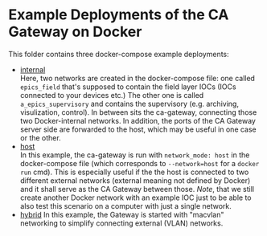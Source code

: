 # Example Deployments of the CA Gateway on Docker

This folder contains three docker-compose example deployments:

* [internal](./internal/)  
  Here, two networks are created in the docker-compose file:
  one called `epics_field` that's supposed to contain the field layer IOCs
  (IOCs connected to your devices etc.)
  The other one is called `a_epics_supervisory` and contains the supervisory
  (e.g. archiving, visulization, control).
  In between sits the ca-gateway, connecting those two Docker-internal networks.
  In addition, the ports of the CA Gateway server side are forwarded to the host,
  which may be useful in one case or the other.
* [host](./host)  
  In this example, the ca-gateway is run with `network_mode: host` in the
  docker-compose file (which corresponds to `--network=host` for a `docker run` cmd).
  This is especially useful if the the host is connected to two different external networks
  (external meaning not defined by Docker) and it shall serve as the CA Gateway between those.
  *Note*, that we still create another Docker network with an example IOC just to be
  able to also test this scenario on a computer with just a single network.
* [hybrid](./hybrid/)
  In this example, the Gateway is started with "macvlan" networking to
  simplify connecting external (VLAN) networks.
